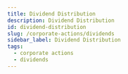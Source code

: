```yaml
---
title: Dividend Distribution
description: Dividend Distribution
id: dividend-distribution
slug: /corporate-actions/dividends
sidebar_label: Dividend Distribution
tags:
  - corporate actions
  - dividends
---
```

